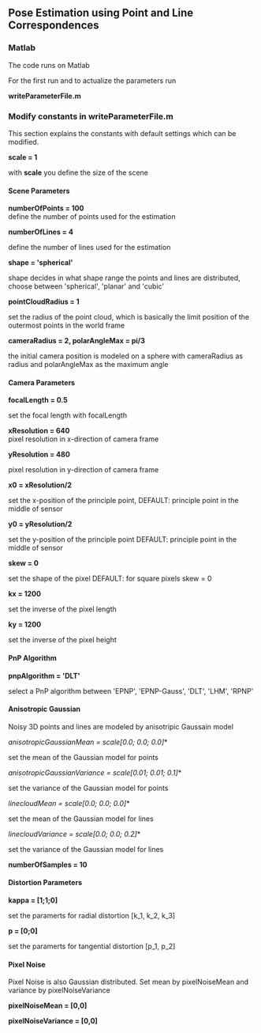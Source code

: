 ## Pose Estimation using Point and Line Correspondences


### Matlab
The code runs on Matlab

For the first run and to actualize the parameters run

**writeParameterFile.m**

### Modify constants in writeParameterFile.m

This section explains the constants with default settings which can be modified.

**scale = 1**

with **scale** you define the size of the scene

#### Scene Parameters
**numberOfPoints = 100**									
define the number of points used for the estimation

**numberOfLines = 4** 						

define the number of lines used for the estimation

**shape = 'spherical'**

shape decides in what shape range the points and lines are distributed, choose between 'spherical', 'planar' and 'cubic'

**pointCloudRadius = 1**

set the radius of the point cloud, which is basically the limit position of the outermost points in the world frame

**cameraRadius = 2, polarAngleMax = pi/3**

the initial camera position is modeled on a sphere with cameraRadius as radius and polarAngleMax as the maximum angle

#### Camera Parameters

**focalLength = 0.5**

set the focal length with focalLength

**xResolution = 640**								
pixel resolution in x-direction of camera frame

**yResolution = 480**

pixel resolution in y-direction of camera frame

**x0 = xResolution/2**

set the x-position of the principle point, DEFAULT: principle point in the middle of sensor

**y0 = yResolution/2**

set the y-position of the principle point
DEFAULT: principle point in the middle of sensor

**skew = 0**

set the shape of the pixel
DEFAULT: for square pixels skew = 0

**kx = 1200** 

set the inverse of the pixel length

**ky = 1200** 

set the inverse of the pixel height

#### PnP Algorithm

**pnpAlgorithm = 'DLT'** 

select a PnP algorithm between 'EPNP', 'EPNP-Gauss', 'DLT', 'LHM', 'RPNP'

#### Anisotropic Gaussian

Noisy 3D points and lines are modeled by anisotripic Gaussain model

**anisotropicGaussianMean = scale*[0.0; 0.0; 0.0]**

set the mean of the Gaussian model for points

**anisotropicGaussianVariance = scale*[0.01; 0.01; 0.1]**

set the variance of the Gaussian model for points

**linecloudMean = scale*[0.0; 0.0; 0.0]**

set the mean of the Gaussian model for lines

**linecloudVariance = scale*[0.0; 0.0; 0.2]**

set the variance of the Gaussian model for lines

**numberOfSamples = 10**

#### Distortion Parameters

**kappa = [1;1;0]**

set the paramerts for radial distortion [k_1, k_2, k_3]

**p = [0;0]**

set the paramerts for tangential distortion [p_1, p_2]

#### Pixel Noise

Pixel Noise is also Gaussian distributed. Set mean by pixelNoiseMean and variance by pixelNoiseVariance

**pixelNoiseMean = [0,0]**

**pixelNoiseVariance = [0,0]**









